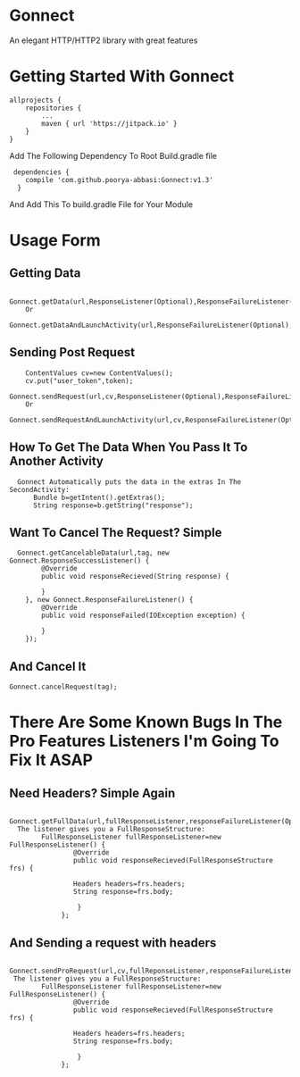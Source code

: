 # Gonnect
An elegant HTTP/HTTP2 library with great features

# Getting Started With Gonnect

  	allprojects {
		repositories {
			...
			maven { url 'https://jitpack.io' }
		}
	}
  
  Add The Following Dependency To Root Build.gradle file
  
  
 	 dependencies {
		compile 'com.github.poorya-abbasi:Gonnect:v1.3'
	  }
  
  And Add This To build.gradle File for Your Module
  
  # Usage Form
  
   ## Getting Data 
      
        Gonnect.getData(url,ResponseListener(Optional),ResponseFailureListener(Optional));
        Or
        Gonnect.getDataAndLaunchActivity(url,ResponseFailureListener(Optional),SecondActivity.class,context);
        
   ## Sending Post Request
        ContentValues cv=new ContentValues();
        cv.put("user_token",token);
        Gonnect.sendRequest(url,cv,ResponseListener(Optional),ResponseFailureListener(Optional));
        Or
        Gonnect.sendRequestAndLaunchActivity(url,cv,ResponseFailureListener(Optional),SecondActivity.class,context);
   ## How To Get The Data When You Pass It To Another Activity
 	  Gonnect Automatically puts the data in the extras In The SecondActivity:
          Bundle b=getIntent().getExtras();
          String response=b.getString("response");
	  
	  
  ## Want To Cancel The Request? Simple
  	  Gonnect.getCancelableData(url,tag, new Gonnect.ResponseSuccessListener() {
            @Override
            public void responseRecieved(String response) {
                
            }
        }, new Gonnect.ResponseFailureListener() {
            @Override
            public void responseFailed(IOException exception) {

            }
        });
  ## And Cancel It
   	Gonnect.cancelRequest(tag);
  # There Are Some Known Bugs In The Pro Features Listeners I'm Going To Fix It ASAP 
  
  ## Need Headers? Simple Again
  	  Gonnect.getFullData(url,fullResponseListener,responseFailureListener(Optional),headers(Optional);
	  The listener gives you a FullResponseStructure:
			FullResponseListener fullResponseListener=new FullResponseListener() {
           			@Override
          			public void responseRecieved(FullResponseStructure frs) {

					Headers headers=frs.headers;
					String response=frs.body;
					
           			 }
       			 };
## And Sending a request with headers
	 Gonnect.sendProRequest(url,cv,fullReponseListener,responseFailureListener(Optional),headers(optional);
	 The listener gives you a FullResponseStructure:
			FullResponseListener fullResponseListener=new FullResponseListener() {
           			@Override
          			public void responseRecieved(FullResponseStructure frs) {

					Headers headers=frs.headers;
					String response=frs.body;
					
           			 }
       			 };

 	  
 
